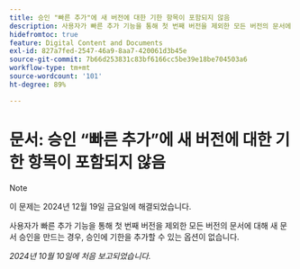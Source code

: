 ```yaml
---
title: 승인 "빠른 추가"에 새 버전에 대한 기한 항목이 포함되지 않음
description: 사용자가 빠른 추가 기능을 통해 첫 번째 버전을 제외한 모든 버전의 문서에 대해 새 문서 승인을 만드는 경우, 승인에 기한을 추가할 수 있는 옵션이 없습니다.
hidefromtoc: true
feature: Digital Content and Documents
exl-id: 827a7fed-2547-46a9-8aa7-420061d3b45e
source-git-commit: 7b66d253831c83bf6166cc5be39e18be704503a6
workflow-type: tm+mt
source-wordcount: '101'
ht-degree: 89%

---
```


# 문서: 승인 “빠른 추가”에 새 버전에 대한 기한 항목이 포함되지 않음

>[!NOTE]
>
>이 문제는 2024년 12월 19일 금요일에 해결되었습니다.

사용자가 빠른 추가 기능을 통해 첫 번째 버전을 제외한 모든 버전의 문서에 대해 새 문서 승인을 만드는 경우, 승인에 기한을 추가할 수 있는 옵션이 없습니다.

_2024년 10월 10일에 처음 보고되었습니다._

